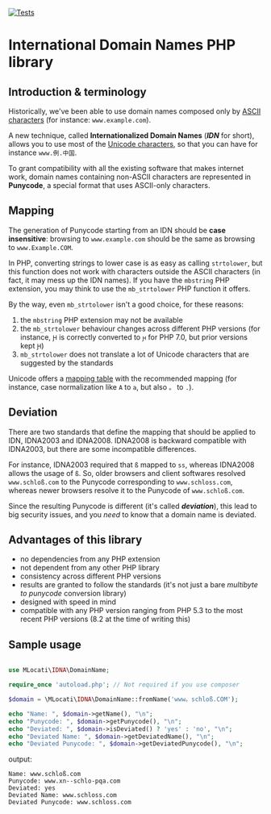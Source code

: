 [![Tests](https://github.com/mlocati/idna/actions/workflows/tests.yml/badge.svg)](https://github.com/mlocati/idna/actions/workflows/tests.yml)

# International Domain Names PHP library


## Introduction & terminology

Historically, we've been able to use domain names composed only by [ASCII characters](https://en.wikipedia.org/wiki/ASCII) (for instance: `www.example.com`).

A new technique, called **Internationalized Domain Names** (***IDN*** for short), allows you to use most of the [Unicode characters](https://en.wikipedia.org/wiki/Universal_Character_Set_characters), so that you can have for instance `www.例.中国`.

To grant compatibility with all the existing software that makes internet work, domain names containing non-ASCII characters are represented in **Punycode**, a special format that uses ASCII-only characters.


## Mapping

The generation of Punycode starting from an IDN should be **case insensitive**: browsing to `www.example.com` should be the same as browsing to `www.Example.COM`.

In PHP, converting strings to lower case is as easy as calling `strtolower`, but this function does not work with characters outside the ASCII characters (in fact, it may mess up the IDN names).
If you have the `mbstring` PHP extension, you may think to use the `mb_strtolower` PHP function it offers.

By the way, even `mb_strtolower` isn't a good choice, for these reasons:

1. the `mbstring` PHP extension may not be available
2. the `mb_strtolower` behaviour changes across different PHP versions (for instance, `Ԩ` is correctly converted to `ԩ` for PHP 7.0, but prior versions kept `Ԩ`)
3. `mb_strtolower` does not translate a lot of Unicode characters that are suggested by the standards

Unicode offers a [mapping table](http://www.unicode.org/Public/idna/latest/IdnaMappingTable.txt) with the recommended mapping (for instance, case normalization like `A` to `a`, but also `。` to `.`).


## Deviation

There are two standards that define the mapping that should be applied to IDN, IDNA2003 and IDNA2008.
IDNA2008 is backward compatible with IDNA2003, but there are some incompatible differences.

For instance, IDNA2003 required that `ß` mapped to `ss`, whereas IDNA2008 allows the usage of `ß`. So, older browsers and client softwares resolved `www.schloß.com` to the Punycode corresponding to `www.schloss.com`, whereas newer browsers resolve it to the Punycode of `www.schloß.com`.  

Since the resulting Punycode is different (it's called ***deviation***), this lead to big security issues, and you *need* to know that a domain name is deviated.


## Advantages of this library

- no dependencies from any PHP extension
- not dependent from any other PHP library
- consistency across different PHP versions
- results are granted to follow the standards (it's not just a bare *multibyte to punycode* conversion library)
- designed with speed in mind
- compatible with any PHP version ranging from PHP 5.3 to the most recent PHP versions (8.2 at the time of writing this)


## Sample usage

```php

use MLocati\IDNA\DomainName;

require_once 'autoload.php'; // Not required if you use composer

$domain = \MLocati\IDNA\DomainName::fromName('www。schloß.COM');

echo "Name: ", $domain->getName(), "\n";
echo "Punycode: ", $domain->getPunycode(), "\n";
echo "Deviated: ", $domain->isDeviated() ? 'yes' : 'no', "\n";
echo "Deviated Name: ", $domain->getDeviatedName(), "\n";
echo "Deviated Punycode: ", $domain->getDeviatedPunycode(), "\n";
```
output:
```
Name: www.schloß.com
Punycode: www.xn--schlo-pqa.com
Deviated: yes
Deviated Name: www.schloss.com
Deviated Punycode: www.schloss.com
```
